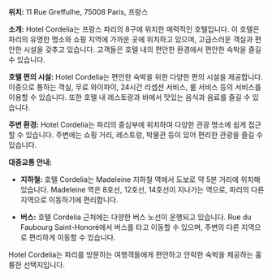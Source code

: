 **위치:** 11 Rue Greffulhe, 75008 Paris, 프랑스

**소개:**
Hotel Cordelia는 프랑스 파리의 8구에 위치한 매력적인 호텔입니다. 이 호텔은 파리의 유명한 명소와 쇼핑 지역에 가까운 곳에 위치하고 있으며, 고급스러운 객실과 편안한 시설을 갖추고 있습니다. 고객들은 호텔 내의 편안한 환경에서 편안한 숙박을 즐길 수 있습니다.

**호텔 편의 시설:**
Hotel Cordelia는 편안한 숙박을 위한 다양한 편의 시설을 제공합니다. 이중으로 통하는 객실, 무료 와이파이, 24시간 리셉션 서비스, 룸 서비스 등의 서비스를 이용할 수 있습니다. 또한 호텔 내 레스토랑과 바에서 맛있는 음식과 음료를 즐길 수 있습니다.

**주변 환경:**
Hotel Cordelia는 파리의 중심부에 위치하여 다양한 관광 명소에 쉽게 접근할 수 있습니다. 주변에는 쇼핑 거리, 레스토랑, 박물관 등이 있어 편리한 관광을 즐길 수 있습니다.

**대중교통 안내:**

- **지하철:** 호텔 Cordelia는 Madeleine 지하철 역에서 도보로 약 5분 거리에 위치해 있습니다. Madeleine 역은 8호선, 12호선, 14호선이 지나가는 역으로, 파리의 다른 지역으로 이동하기에 편리합니다.

- **버스:** 호텔 Cordelia 근처에는 다양한 버스 노선이 운행되고 있습니다. Rue du Faubourg Saint-Honoré에서 버스를 타고 이동할 수 있으며, 주변의 다른 지역으로 편리하게 이동할 수 있습니다.

Hotel Cordelia는 파리를 방문하는 여행객들에게 편안하고 안락한 숙박을 제공하는 훌륭한 선택지입니다.

